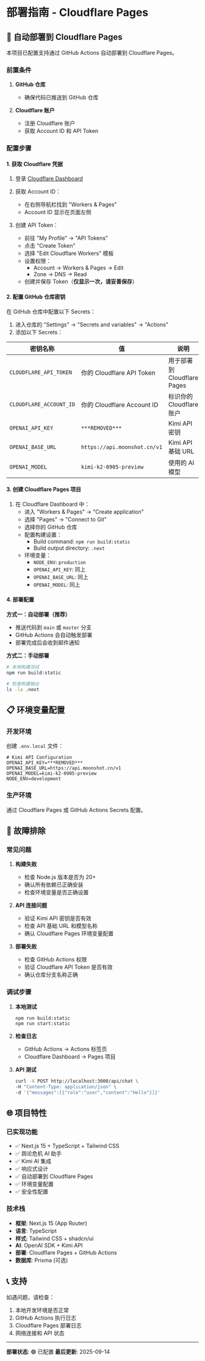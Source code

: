 # 部署指南 - Cloudflare Pages

## 🚀 自动部署到 Cloudflare Pages

本项目已配置支持通过 GitHub Actions 自动部署到 Cloudflare Pages。

### 前置条件

1. **GitHub 仓库**
   - 确保代码已推送到 GitHub 仓库

2. **Cloudflare 账户**
   - 注册 Cloudflare 账户
   - 获取 Account ID 和 API Token

### 配置步骤

#### 1. 获取 Cloudflare 凭据

1. 登录 [Cloudflare Dashboard](https://dash.cloudflare.com/)
2. 获取 Account ID：
   - 在右侧导航栏找到 "Workers & Pages"
   - Account ID 显示在页面左侧

3. 创建 API Token：
   - 前往 "My Profile" → "API Tokens"
   - 点击 "Create Token"
   - 选择 "Edit Cloudflare Workers" 模板
   - 设置权限：
     - Account → Workers & Pages → Edit
     - Zone → DNS → Read
   - 创建并保存 Token（**仅显示一次，请妥善保存**）

#### 2. 配置 GitHub 仓库密钥

在 GitHub 仓库中配置以下 Secrets：

1. 进入仓库的 "Settings" → "Secrets and variables" → "Actions"
2. 添加以下 Secrets：

| 密钥名称 | 值 | 说明 |
|---------|-----|-----|
| `CLOUDFLARE_API_TOKEN` | 你的 Cloudflare API Token | 用于部署到 Cloudflare Pages |
| `CLOUDFLARE_ACCOUNT_ID` | 你的 Cloudflare Account ID | 标识你的 Cloudflare 账户 |
| `OPENAI_API_KEY` | `***REMOVED***` | Kimi API 密钥 |
| `OPENAI_BASE_URL` | `https://api.moonshot.cn/v1` | Kimi API 基础 URL |
| `OPENAI_MODEL` | `kimi-k2-0905-preview` | 使用的 AI 模型 |

#### 3. 创建 Cloudflare Pages 项目

1. 在 Cloudflare Dashboard 中：
   - 进入 "Workers & Pages" → "Create application"
   - 选择 "Pages" → "Connect to Git"
   - 选择你的 GitHub 仓库
   - 配置构建设置：
     - Build command: `npm run build:static`
     - Build output directory: `.next`
   - 环境变量：
     - `NODE_ENV`: `production`
     - `OPENAI_API_KEY`: 同上
     - `OPENAI_BASE_URL`: 同上
     - `OPENAI_MODEL`: 同上

#### 4. 部署配置

**方式一：自动部署（推荐）**

- 推送代码到 `main` 或 `master` 分支
- GitHub Actions 会自动触发部署
- 部署完成后会收到邮件通知

**方式二：手动部署**

```bash
# 本地构建测试
npm run build:static

# 检查构建输出
ls -la .next
```

## 📋 环境变量配置

### 开发环境

创建 `.env.local` 文件：

```env
# Kimi API Configuration
OPENAI_API_KEY=***REMOVED***
OPENAI_BASE_URL=https://api.moonshot.cn/v1
OPENAI_MODEL=kimi-k2-0905-preview
NODE_ENV=development
```

### 生产环境

通过 Cloudflare Pages 或 GitHub Actions Secrets 配置。

## 🔧 故障排除

### 常见问题

1. **构建失败**
   - 检查 Node.js 版本是否为 20+
   - 确认所有依赖已正确安装
   - 检查环境变量是否正确设置

2. **API 连接问题**
   - 验证 Kimi API 密钥是否有效
   - 检查 API 基础 URL 和模型名称
   - 确认 Cloudflare Pages 环境变量配置

3. **部署失败**
   - 检查 GitHub Actions 权限
   - 验证 Cloudflare API Token 是否有效
   - 确认仓库分支名称正确

### 调试步骤

1. **本地测试**
   ```bash
   npm run build:static
   npm run start:static
   ```

2. **检查日志**
   - GitHub Actions → Actions 标签页
   - Cloudflare Dashboard → Pages 项目

3. **API 测试**
   ```bash
   curl -X POST http://localhost:3000/api/chat \
   -H "Content-Type: application/json" \
   -d '{"messages":[{"role":"user","content":"Hello"}]}'
   ```

## 🌐 项目特性

### 已实现功能
- ✅ Next.js 15 + TypeScript + Tailwind CSS
- ✅ 舆论危机 AI 助手
- ✅ Kimi AI 集成
- ✅ 响应式设计
- ✅ 自动部署到 Cloudflare Pages
- ✅ 环境变量配置
- ✅ 安全性配置

### 技术栈
- **框架**: Next.js 15 (App Router)
- **语言**: TypeScript
- **样式**: Tailwind CSS + shadcn/ui
- **AI**: OpenAI SDK + Kimi API
- **部署**: Cloudflare Pages + GitHub Actions
- **数据库**: Prisma (可选)

## 📞 支持

如遇问题，请检查：
1. 本地开发环境是否正常
2. GitHub Actions 执行日志
3. Cloudflare Pages 部署日志
4. 网络连接和 API 状态

---

**部署状态**: 🟢 已配置
**最后更新**: 2025-09-14
